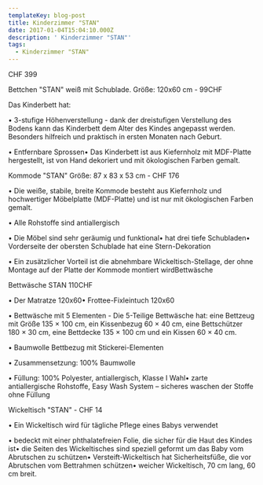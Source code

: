 ```yaml
---
templateKey: blog-post
title: Kinderzimmer "STAN"
date: 2017-01-04T15:04:10.000Z
description: ' Kinderzimmer "STAN"'
tags:
  - Kinderzimmer "STAN"
---
```

CHF 399

Bettchen "STAN"  weiß mit Schublade. Größe: 120x60 cm - 99CHF



Das Kinderbett hat:



• 3-stufige Höhenverstellung - dank der dreistufigen Verstellung des Bodens kann das Kinderbett dem Alter des Kindes angepasst werden. Besonders hilfreich und praktisch in ersten Monaten nach Geburt.



• Entfernbare Sprossen• Das Kinderbett ist aus Kiefernholz mit MDF-Platte hergestellt, ist von Hand dekoriert und mit ökologischen Farben gemalt.



Kommode "STAN"  Größe: 87 x 83 x 53 cm - CHF 176



• Die weiße, stabile, breite Kommode besteht aus Kiefernholz und hochwertiger Möbelplatte (MDF-Platte) und ist nur mit ökologischen Farben gemalt.



• Alle Rohstoffe sind antiallergisch



• Die Möbel sind sehr geräumig und funktional• hat drei tiefe Schubladen• Vorderseite der obersten Schublade hat eine Stern-Dekoration



• Ein zusätzlicher Vorteil ist die abnehmbare Wickeltisch-Stellage, der ohne Montage auf der Platte der Kommode montiert wirdBettwäsche 



Bettwäsche STAN 110CHF

• Der Matratze 120x60• Frottee-Fixleintuch 120x60



• Bettwäsche mit 5 Elementen - Die 5-Teilige Bettwäsche hat: eine Bettzeug mit Größe 135 × 100 cm, ein Kissenbezug 60 × 40 cm, eine Bettschützer 180 × 30 cm,    eine Bettdecke 135 × 100 cm und ein Kissen 60 × 40 cm.



• Baumwolle Bettbezug mit Stickerei-Elementen



• Zusammensetzung: 100% Baumwolle



• Füllung: 100% Polyester, antiallergisch, Klasse I Wahl• zarte antiallergische Rohstoffe, Easy Wash System – sicheres waschen der Stoffe ohne Füllung



Wickeltisch "STAN" - CHF 14



• Ein Wickeltisch wird für tägliche Pflege eines Babys verwendet



• bedeckt mit einer phthalatefreien Folie, die sicher für die Haut des Kindes ist• die Seiten des Wickeltisches sind speziell geformt um das Baby vom Abrutschen zu schützen• Versteift-Wickeltisch hat Sicherheitsfüße, die vor Abrutschen vom Bettrahmen schützen• weicher Wickeltisch, 70 cm lang, 60 cm breit.
